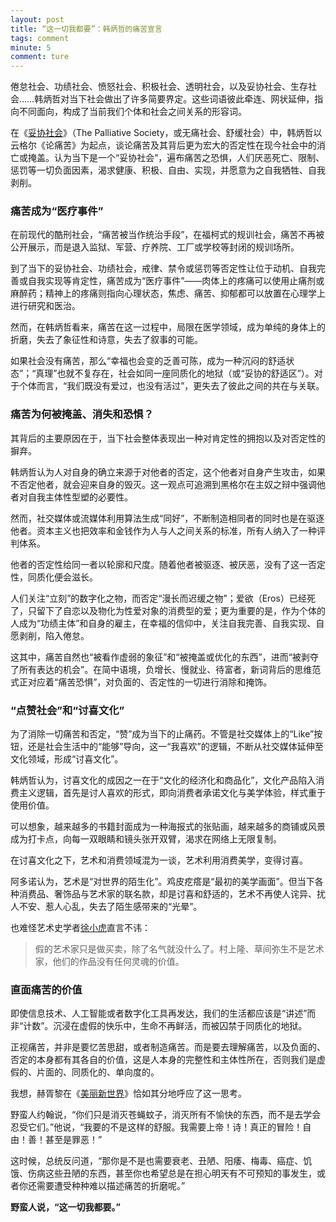 ```yaml
---
layout: post
title: “这一切我都要”：韩炳哲的痛苦宣言
tags: comment
minute: 5
comment: ture
---
```


倦怠社会、功绩社会、愤怒社会、积极社会、透明社会，以及妥协社会、生存社会……韩炳哲对当下社会做出了许多简要界定。这些词语彼此牵连、网状延伸，指向不同面向，构成了当前我们个体和社会之间关系的形容词。

在《[妥协社会](https://book.douban.com/subject/36148590/)》（The Palliative Society，或无痛社会、舒缓社会）中，韩炳哲以云格尔《论痛苦》为起点，谈论痛苦及其背后更为宏大的否定性在现今社会中的消亡或掩盖。认为当下是一个“妥协社会”，遍布痛苦之恐惧，人们厌恶死亡、限制、惩罚等一切负面因素，渴求健康、积极、自由、实现，并愿意为之自我牺牲、自我剥削。

### 痛苦成为“医疗事件”

在前现代的酷刑社会，“痛苦被当作统治手段”，在福柯式的规训社会，痛苦不再被公开展示，而是退入监狱、军营、疗养院、工厂或学校等封闭的规训场所。

到了当下的妥协社会、功绩社会，戒律、禁令或惩罚等否定性让位于动机、自我完善或自我实现等肯定性，痛苦成为“医疗事件”——肉体上的疼痛可以使用止痛剂或麻醉药；精神上的疼痛则指向心理状态，焦虑、痛苦、抑郁都可以放置在心理学上进行研究和医治。

然而，在韩炳哲看来，痛苦在这一过程中，局限在医学领域，成为单纯的身体上的折磨，失去了象征性和诗意，失去了叙事的可能。

如果社会没有痛苦，那么“幸福也会变的乏善可陈，成为一种沉闷的舒适状态”；“真理”也就不复存在，社会如同一座同质化的地狱（或“妥协的舒适区”）。对于个体而言，“我们既没有爱过，也没有活过”，更失去了彼此之间的共在与关联。

### 痛苦为何被掩盖、消失和恐惧？

其背后的主要原因在于，当下社会整体表现出一种对肯定性的拥抱以及对否定性的摒弃。

韩炳哲认为人对自身的确立来源于对他者的否定，这个他者对自身产生攻击，如果不否定他者，就会迎来自身的毁灭。这一观点可追溯到黑格尔在主奴之辩中强调他者对自我主体性型塑的必要性。

然而，社交媒体或流媒体利用算法生成“同好”，不断制造相同者的同时也是在驱逐他者。资本主义也把效率和金钱作为人与人之间关系的标准，所有人纳入了一种评判体系。

他者的否定性给同一者以轮廓和尺度。随着他者被驱逐、被厌恶，没有了这一否定性，同质化便会滋长。

人们关注“立刻”的数字化之物，而否定“漫长而迟缓之物”；爱欲（Eros）已经死了，只留下了自恋以及物化为性爱对象的消费型的爱；更为重要的是，作为个体的人成为“功绩主体”和自身的雇主，在幸福的信仰中，关注自我完善、自我实现、自愿剥削，陷入倦怠。

这其中，痛苦自然也“被看作虚弱的象征”和“被掩盖或优化的东西”，进而“被剥夺了所有表达的机会”。在简中语境，负增长、慢就业、待富者，新词背后的思维范式正对应着“痛苦恐惧”，对负面的、否定性的一切进行消除和掩饰。

### “点赞社会”和“讨喜文化”

为了消除一切痛苦和否定，“赞”成为当下的止痛药。不管是社交媒体上的“Like”按钮，还是社会生活中的“能够”导向，这一“我喜欢”的逻辑，不断从社交媒体延伸至文化领域，形成“讨喜文化”。

韩炳哲认为，讨喜文化的成因之一在于“文化的经济化和商品化”，文化产品陷入消费主义逻辑，首先是讨人喜欢的形式，即向消费者承诺文化与美学体验，样式重于使用价值。

可以想象，越来越多的书籍封面成为一种海报式的张贴画，越来越多的商铺或风景成为打卡点，向每一双眼睛和镜头张开双臂，渴求在网络上无限复制。

在讨喜文化之下，艺术和消费领域混为一谈，艺术利用消费美学，变得讨喜。

阿多诺认为，艺术是“对世界的陌生化”。鸡皮疙瘩是“最初的美学画面”。但当下各种消费品、奢饰品与艺术家的联名款，却是讨喜和舒适的，艺术不再使人诧异、扰人不安、惹人心乱，失去了陌生感带来的“光晕”。

也难怪艺术史学者[徐小虎](https://www.bilibili.com/video/BV1SZ4y1x7mU/?vd_source=15d2658154f425217ccffebf415efb23)直言不讳：

> 假的艺术家只是做买卖，除了名气就没什么了。村上隆、草间弥生不是艺术家，他们的作品没有任何灵魂的价值。

### 直面痛苦的价值

即使信息技术、人工智能或者数字化工具再发达，我们的生活都应该是“讲述”而非“计数”。沉浸在虚假的快乐中，生命不再鲜活，而被囚禁于同质化的地狱。

正视痛苦，并非是要忆苦思甜，或者制造痛苦。而是要去理解痛苦，以及负面的、否定的本身都有其各自的价值，这是人本身的完整性和主体性所在，否则我们是虚假的、片面的、同质化的、单向度的。

我想，赫胥黎在《[美丽新世界](https://book.douban.com/subject/1321789/)》恰如其分地呼应了这一思考。

野蛮人约翰说，“你们只是消灭苍蝇蚊子，消灭所有不愉快的东西，而不是去学会忍受它们。”他说，“我要的不是这样的舒服。我需要上帝！诗！真正的冒险！自由！善！甚至是罪恶！”

这时候，总统反问道，“那你是不是也需要衰老、丑陋、阳痿、梅毒、癌症、饥饿、伤病这些丑陋的东西，甚至你也希望总是在担心明天有不可预知的事发生，或者你还需要遭受种种难以描述痛苦的折磨呢。”

**野蛮人说，“这一切我都要。”**